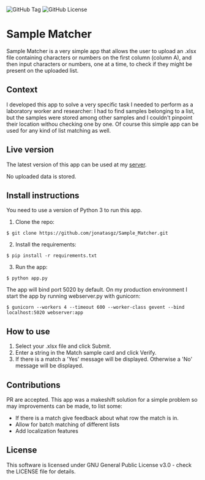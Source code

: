 ![GitHub Tag](https://img.shields.io/github/v/tag/jonatasgz/Sample_Matcher)
![GitHub License](https://img.shields.io/github/license/jonatasgz/Sample_Matcher)

# Sample Matcher

Sample Matcher is a very simple app that allows the user to upload an .xlsx file containing characters or numbers on the first column (column A), and then input characters or numbers, one at a time, to check if they might be present on the uploaded list.

## Context

I developed this app to solve a very specific task I needed to perform as a laboratory worker and researcher: I had to find samples belonging to a list, but the samples were stored among other samples and I couldn't pinpoint their location withou checking one by one. Of course this simple app can be used for any kind of list matching as well.

## Live version

The latest version of this app can be used at my [server](https://sample.publica-me.com). 

No uploaded data is stored.

## Install instructions

You need to use a version of Python 3 to run this app.

1. Clone the repo:
```
$ git clone https://github.com/jonatasgz/Sample_Matcher.git
```

2. Install the requirements:
```
$ pip install -r requirements.txt
```

3. Run the app:
```
$ python app.py
```

The app will bind port 5020 by default.
On my production environment I start the app by running webserver.py with gunicorn:
```
$ gunicorn --workers 4 --timeout 600 --worker-class gevent --bind localhost:5020 webserver:app
```

## How to use

1. Select your .xlsx file and click Submit.
2. Enter a string in the Match sample card and click Verify.
3. If there is a match a 'Yes' message will be displayed. Otherwise a 'No' message will be displayed.

## Contributions

PR are accepted.
This app was a makeshift solution for a simple problem so may improvements can be made, to list some:
- If there is a match give feedback about what row the match is in.
- Allow for batch matching of different lists
- Add localization features

## License
This software is licensed under GNU General Public License v3.0 - check the LICENSE file for details.


